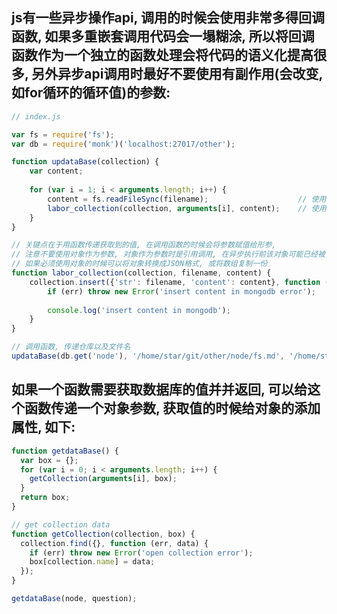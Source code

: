 ## js有一些异步操作api, 调用的时候会使用非常多得回调函数, 如果多重嵌套调用代码会一塌糊涂, 所以将回调函数作为一个独立的函数处理会将代码的语义化提高很多, 另外异步api调用时最好不要使用有副作用(会改变, 如for循环的循环值)的参数:
```javascript
// index.js

var fs = require('fs');
var db = require('monk')('localhost:27017/other');

function updataBase(collection) {
	var content;
	
	for (var i = 1; i < arguments.length; i++) {
		content = fs.readFileSync(filename);					// 使用同步执行打开文件
		labor_collection(collection, arguments[i], content);	// 使用函数操作数据库
	}
}

// 关键点在于用函数传递获取到的值, 在调用函数的时候会将参数赋值给形参,
// 注意不要使用对象作为参数, 对象作为参数时是引用调用, 在异步执行前该对象可能已经被修改
// 如果必须使用对象的时候可以将对象转换成JSON格式, 或将数组复制一份
function labor_collection(collection, filename, content) {
	collection.insert({'str': filename, 'content': content}, function (err) {
		if (err) throw new Error('insert content in mongodb error');
		
		console.log('insert content in mongodb');
	}
}

// 调用函数, 传递仓库以及文件名
updataBase(db.get('node'), '/home/star/git/other/node/fs.md', '/home/star/git/other/node/mongodb.md');
```


## 如果一个函数需要获取数据库的值并并返回, 可以给这个函数传递一个对象参数, 获取值的时候给对象的添加属性, 如下:
```javascript
function getdataBase() {
  var box = {};
  for (var i = 0; i < arguments.length; i++) {
    getCollection(arguments[i], box);
  }
  return box;
}

// get collection data
function getCollection(collection, box) {
  collection.find({}, function (err, data) {
    if (err) throw new Error('open collection error');
    box[collection.name] = data;
  });
}

getdataBase(node, question);
```
